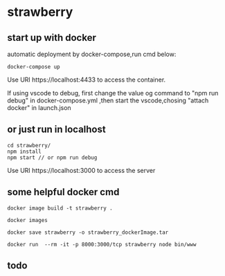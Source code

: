 # strawberry
## start up with docker
automatic deployment by docker-compose,run cmd below:
```
docker-compose up
```
Use URI https://localhost:4433 to access the container.

If using vscode to debug, first change the value og command to "npm run debug" in docker-compose.yml ,then start the vscode,chosing "attach docker" in launch.json

## or just run in localhost 
```
cd strawberry/
npm install
npm start // or npm run debug 

```
Use URI https://localhost:3000 to access the server

## some helpful docker cmd

```
docker image build -t strawberry .

docker images

docker save strawberry -o strawberry_dockerImage.tar

docker run  --rm -it -p 8000:3000/tcp strawberry node bin/www
```

## todo 


